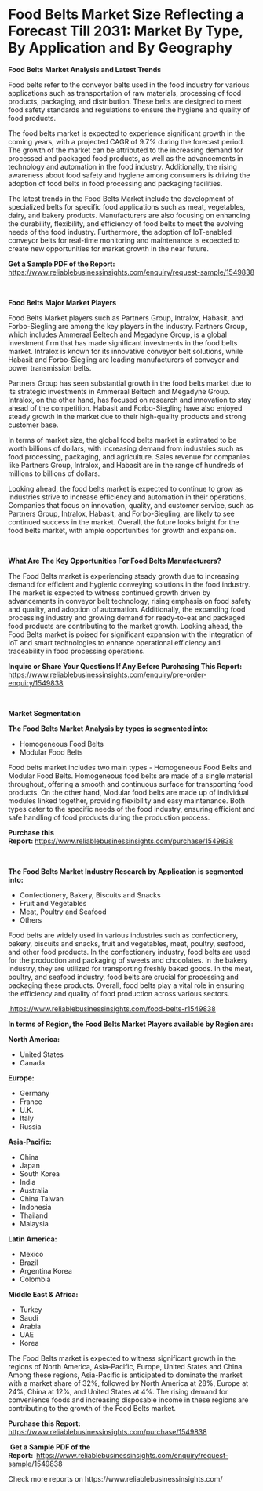 <p><h1>Food Belts Market Size Reflecting a Forecast Till 2031: Market By Type, By Application and By Geography</h1></p><p><strong>Food Belts Market Analysis and Latest Trends</strong></p>
<p><p>Food belts refer to the conveyor belts used in the food industry for various applications such as transportation of raw materials, processing of food products, packaging, and distribution. These belts are designed to meet food safety standards and regulations to ensure the hygiene and quality of food products.</p><p>The food belts market is expected to experience significant growth in the coming years, with a projected CAGR of 9.7% during the forecast period. The growth of the market can be attributed to the increasing demand for processed and packaged food products, as well as the advancements in technology and automation in the food industry. Additionally, the rising awareness about food safety and hygiene among consumers is driving the adoption of food belts in food processing and packaging facilities.</p><p>The latest trends in the Food Belts Market include the development of specialized belts for specific food applications such as meat, vegetables, dairy, and bakery products. Manufacturers are also focusing on enhancing the durability, flexibility, and efficiency of food belts to meet the evolving needs of the food industry. Furthermore, the adoption of IoT-enabled conveyor belts for real-time monitoring and maintenance is expected to create new opportunities for market growth in the near future.</p></p>
<p><strong>Get a Sample PDF of the Report:&nbsp;</strong> <a href="https://www.reliablebusinessinsights.com/enquiry/request-sample/1549838">https://www.reliablebusinessinsights.com/enquiry/request-sample/1549838</a></p>
<p>&nbsp;</p>
<p><strong>Food Belts Major Market Players</strong></p>
<p><p>Food Belts Market players such as Partners Group, Intralox, Habasit, and Forbo-Siegling are among the key players in the industry. Partners Group, which includes Ammeraal Beltech and Megadyne Group, is a global investment firm that has made significant investments in the food belts market. Intralox is known for its innovative conveyor belt solutions, while Habasit and Forbo-Siegling are leading manufacturers of conveyor and power transmission belts.</p><p>Partners Group has seen substantial growth in the food belts market due to its strategic investments in Ammeraal Beltech and Megadyne Group. Intralox, on the other hand, has focused on research and innovation to stay ahead of the competition. Habasit and Forbo-Siegling have also enjoyed steady growth in the market due to their high-quality products and strong customer base.</p><p>In terms of market size, the global food belts market is estimated to be worth billions of dollars, with increasing demand from industries such as food processing, packaging, and agriculture. Sales revenue for companies like Partners Group, Intralox, and Habasit are in the range of hundreds of millions to billions of dollars.</p><p>Looking ahead, the food belts market is expected to continue to grow as industries strive to increase efficiency and automation in their operations. Companies that focus on innovation, quality, and customer service, such as Partners Group, Intralox, Habasit, and Forbo-Siegling, are likely to see continued success in the market. Overall, the future looks bright for the food belts market, with ample opportunities for growth and expansion.</p></p>
<p>&nbsp;</p>
<p><strong>What Are The Key Opportunities For Food Belts Manufacturers?</strong></p>
<p><p>The Food Belts market is experiencing steady growth due to increasing demand for efficient and hygienic conveying solutions in the food industry. The market is expected to witness continued growth driven by advancements in conveyor belt technology, rising emphasis on food safety and quality, and adoption of automation. Additionally, the expanding food processing industry and growing demand for ready-to-eat and packaged food products are contributing to the market growth. Looking ahead, the Food Belts market is poised for significant expansion with the integration of IoT and smart technologies to enhance operational efficiency and traceability in food processing operations.</p></p>
<p><strong>Inquire or Share Your Questions If Any Before Purchasing This Report:</strong> <a href="https://www.reliablebusinessinsights.com/enquiry/pre-order-enquiry/1549838">https://www.reliablebusinessinsights.com/enquiry/pre-order-enquiry/1549838</a></p>
<p>&nbsp;</p>
<p><strong>Market Segmentation</strong></p>
<p><strong>The Food Belts Market Analysis by types is segmented into:</strong></p>
<p><ul><li>Homogeneous Food Belts</li><li>Modular Food Belts</li></ul></p>
<p><p>Food belts market includes two main types - Homogeneous Food Belts and Modular Food Belts. Homogeneous food belts are made of a single material throughout, offering a smooth and continuous surface for transporting food products. On the other hand, Modular food belts are made up of individual modules linked together, providing flexibility and easy maintenance. Both types cater to the specific needs of the food industry, ensuring efficient and safe handling of food products during the production process.</p></p>
<p><strong>Purchase this Report:&nbsp;</strong><a href="https://www.reliablebusinessinsights.com/purchase/1549838">https://www.reliablebusinessinsights.com/purchase/1549838</a></p>
<p>&nbsp;</p>
<p><strong>The Food Belts Market Industry Research by Application is segmented into:</strong></p>
<p><ul><li>Confectionery, Bakery, Biscuits and Snacks</li><li>Fruit and Vegetables</li><li>Meat, Poultry and Seafood</li><li>Others</li></ul></p>
<p><p>Food belts are widely used in various industries such as confectionery, bakery, biscuits and snacks, fruit and vegetables, meat, poultry, seafood, and other food products. In the confectionery industry, food belts are used for the production and packaging of sweets and chocolates. In the bakery industry, they are utilized for transporting freshly baked goods. In the meat, poultry, and seafood industry, food belts are crucial for processing and packaging these products. Overall, food belts play a vital role in ensuring the efficiency and quality of food production across various sectors.</p></p>
<p><a href="https://www.reliablebusinessinsights.com/food-belts-r1549838">&nbsp;https://www.reliablebusinessinsights.com/food-belts-r1549838</a></p>
<p><strong>In terms of Region, the Food Belts Market Players available by Region are:</strong></p>
<p>
    <p> <strong> North America: </strong>
        <ul>
            <li>United States</li>
            <li>Canada</li>
        </ul>
        </p> 
    <p> <strong> Europe: </strong>
        <ul>
            <li>Germany</li>
            <li>France</li>
            <li>U.K.</li>
            <li>Italy</li>
            <li>Russia</li>
        </ul>
        </p> 
    <p> <strong> Asia-Pacific: </strong>
        <ul>
            <li>China</li>
            <li>Japan</li>
            <li>South Korea</li>
            <li>India</li>
            <li>Australia</li>
            <li>China Taiwan</li>
            <li>Indonesia</li>
            <li>Thailand</li>
            <li>Malaysia</li>
        </ul>
        </p> 
    <p> <strong> Latin America: </strong>
        <ul>
            <li>Mexico</li>
            <li>Brazil</li>
            <li>Argentina Korea</li>
            <li>Colombia</li>
        </ul>
        </p> 
    <p> <strong> Middle East & Africa: </strong>
        <ul>
            <li>Turkey</li>
            <li>Saudi</li>
            <li>Arabia</li>
            <li>UAE</li>
            <li>Korea</li>
        </ul>
    </p>
    </p>
<p><p>The Food Belts market is expected to witness significant growth in the regions of North America, Asia-Pacific, Europe, United States and China. Among these regions, Asia-Pacific is anticipated to dominate the market with a market share of 32%, followed by North America at 28%, Europe at 24%, China at 12%, and United States at 4%. The rising demand for convenience foods and increasing disposable income in these regions are contributing to the growth of the Food Belts market.</p></p>
<p><strong>Purchase this Report: </strong><a href="https://www.reliablebusinessinsights.com/purchase/1549838">https://www.reliablebusinessinsights.com/purchase/1549838</a></p>
<p>&nbsp;<strong>Get a Sample PDF of the Report:&nbsp;&nbsp;</strong><a href="https://www.reliablebusinessinsights.com/enquiry/request-sample/1549838">https://www.reliablebusinessinsights.com/enquiry/request-sample/1549838</a></p>
<p><strong></strong></p>
<p>Check more reports on https://www.reliablebusinessinsights.com/</p>
